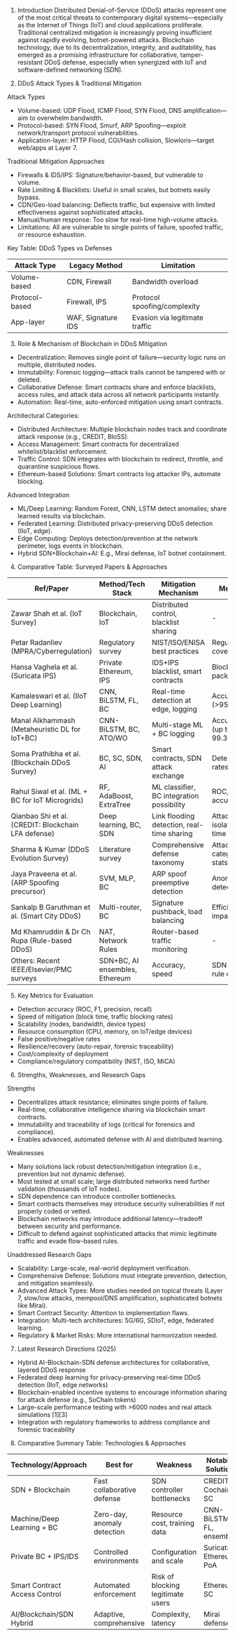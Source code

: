 
1. Introduction
Distributed Denial-of-Service (DDoS) attacks represent one of the most critical threats to contemporary digital systems—especially as the Internet of Things (IoT) and cloud applications proliferate. Traditional centralized mitigation is increasingly proving insufficient against rapidly evolving, botnet-powered attacks. Blockchain technology, due to its decentralization, integrity, and auditability, has emerged as a promising infrastructure for collaborative, tamper-resistant DDoS defense, especially when synergized with IoT and software-defined networking (SDN).

2. DDoS Attack Types & Traditional Mitigation

Attack Types
- Volume-based: UDP Flood, ICMP Flood, SYN Flood, DNS amplification—aim to overwhelm bandwidth.
- Protocol-based: SYN Flood, Smurf, ARP Spoofing—exploit network/transport protocol vulnerabilities.
- Application-layer: HTTP Flood, CGI/Hash collision, Slowloris—target web/apps at Layer 7.

Traditional Mitigation Approaches
- Firewalls & IDS/IPS: Signature/behavior-based, but vulnerable to volume.
- Rate Limiting & Blacklists: Useful in small scales, but botnets easily bypass.
- CDN/Geo-load balancing: Deflects traffic, but expensive with limited effectiveness against sophisticated attacks.
- Manual/human response: Too slow for real-time high-volume attacks.
- Limitations: All are vulnerable to single points of failure, spoofed traffic, or resource exhaustion.

Key Table: DDoS Types vs Defenses

| Attack Type         | Legacy Method       | Limitation                    |
|---------------------|---------------------|-------------------------------|
| Volume-based        | CDN, Firewall       | Bandwidth overload            |
| Protocol-based      | Firewall, IPS       | Protocol spoofing/complexity  |
| App-layer           | WAF, Signature IDS  | Evasion via legitimate traffic|

3. Role & Mechanism of Blockchain in DDoS Mitigation

- Decentralization: Removes single point of failure—security logic runs on multiple, distributed nodes.
- Immutability: Forensic logging—attack trails cannot be tampered with or deleted.
- Collaborative Defense: Smart contracts share and enforce blacklists, access rules, and attack data across all network participants instantly.
- Automation: Real-time, auto-enforced mitigation using smart contracts.

Architectural Categories:
- Distributed Architecture: Multiple blockchain nodes track and coordinate attack response (e.g., CREDIT, BloSS).
- Access Management: Smart contracts for decentralized whitelist/blacklist enforcement.
- Traffic Control: SDN integrates with blockchain to redirect, throttle, and quarantine suspicious flows.
- Ethereum-based Solutions: Smart contracts log attacker IPs, automate blocking.

Advanced Integration
- ML/Deep Learning: Random Forest, CNN, LSTM detect anomalies; share learned results via blockchain.
- Federated Learning: Distributed privacy-preserving DDoS detection (IIoT, edge).
- Edge Computing: Deploys detection/prevention at the network perimeter, logs events in blockchain.
- Hybrid SDN+Blockchain+AI: E.g., Mirai defense, IoT botnet containment.

4. Comparative Table: Surveyed Papers & Approaches


<table>
  <thead>
    <tr>
      <th>Ref/Paper</th>
      <th>Method/Tech Stack</th>
      <th>Mitigation Mechanism</th>
      <th>Metrics</th>
      <th>Weaknesses</th>
      <th>Novelty/Future Scope</th>
    </tr>
  </thead>
  <tbody>
    <tr>
      <td>Zawar Shah et al. (IoT Survey)</td>
      <td>Blockchain, IoT</td>
      <td>Distributed control, blacklist sharing</td>
      <td>-</td>
      <td>Data reliability, contract security</td>
      <td>Full taxonomy, focus on IoT+BC</td>
    </tr>
    <tr>
      <td>Petar Radanliev (MPRA/Cyberregulation)</td>
      <td>Regulatory survey</td>
      <td>NIST/ISO/ENISA best practices</td>
      <td>Regulatory coverage</td>
      <td>Gaps in global standards</td>
      <td>Technical/policy convergence</td>
    </tr>
    <tr>
      <td>Hansa Vaghela et al. (Suricata IPS)</td>
      <td>Private Ethereum, IPS</td>
      <td>IDS+IPS blacklist, smart contracts</td>
      <td>Blocked packets/sec</td>
      <td>Config complexity, scale</td>
      <td>Proven in HTTP flood simulation</td>
    </tr>
    <tr>
      <td>Kamaleswari et al. (IIoT Deep Learning)</td>
      <td>CNN, BiLSTM, FL, BC</td>
      <td>Real-time detection at edge, logging</td>
      <td>Accuracy (&gt;95%), F1</td>
      <td>Resource cost, dataset scope</td>
      <td>Federated privacy and edge defense</td>
    </tr>
    <tr>
      <td>Manal Alkhammash (Metaheuristic DL for IoT+BC)</td>
      <td>CNN-BiLSTM, BC, ATO/WO</td>
      <td>Multi-stage ML + BC logging</td>
      <td>Accuracy (up to 99.3%)</td>
      <td>IDS efficiency, mempool attacks</td>
      <td>Multi-agent, hyperopt with BC</td>
    </tr>
    <tr>
      <td>Soma Prathibha et al. (Blockchain DDoS Survey)</td>
      <td>BC, SC, SDN, AI</td>
      <td>Smart contracts, SDN attack exchange</td>
      <td>Detection rates</td>
      <td>Over-reliance on SDN/contract</td>
      <td>Modular reference system (6-layer)</td>
    </tr>
    <tr>
      <td>Rahul Siwal et al. (ML + BC for IoT Microgrids)</td>
      <td>RF, AdaBoost, ExtraTree</td>
      <td>ML classifier, BC integration possibility</td>
      <td>ROC, AUC, accuracy</td>
      <td>Fake positive risk, Flash Crowd</td>
      <td>Ensemble ML + BC direction</td>
    </tr>
    <tr>
      <td>Qianbao Shi et al. (CREDIT: Blockchain LFA defense)</td>
      <td>Deep learning, BC, SDN</td>
      <td>Link flooding detection, real-time sharing</td>
      <td>Attack isolation time</td>
      <td>SDN delay, resource cost</td>
      <td>Cooperative BC + detection layers</td>
    </tr>
    <tr>
      <td>Sharma &amp; Kumar (DDoS Evolution Survey)</td>
      <td>Literature survey</td>
      <td>Comprehensive defense taxonomy</td>
      <td>Attack category stats</td>
      <td>No unified solution</td>
      <td>AI/ML, multi-defensive strategies</td>
    </tr>
    <tr>
      <td>Jaya Praveena et al. (ARP Spoofing precursor)</td>
      <td>SVM, MLP, BC</td>
      <td>ARP spoof preemptive detection</td>
      <td>Anomaly detection %</td>
      <td>Generalizability</td>
      <td>Hybrid Honeypot, SVM+MLP, BC</td>
    </tr>
    <tr>
      <td>Sankalp B Garuthman et al. (Smart City DDoS)</td>
      <td>Multi-router, BC</td>
      <td>Signature pushback, load balancing</td>
      <td>Efficiency, impact</td>
      <td>Abstract only</td>
      <td>Multi-agent blockchain validation</td>
    </tr>
    <tr>
      <td>Md Khamruddin &amp; Dr Ch Rupa (Rule-based DDoS)</td>
      <td>NAT, Network Rules</td>
      <td>Router-based traffic monitoring</td>
      <td>-</td>
      <td>Lacks collaborative features</td>
      <td>Pushback via blockchain</td>
    </tr>
    <tr>
      <td>Others: Recent IEEE/Elsevier/PMC surveys</td>
      <td>SDN+BC, AI ensembles, Ethereum</td>
      <td>Accuracy, speed</td>
      <td>SDN delay, rule evasion</td>
      <td>Large node-scale experiments</td>
      <td></td>
    </tr>
  </tbody>
</table>


5. Key Metrics for Evaluation

- Detection accuracy (ROC, F1, precision, recall)
- Speed of mitigation (block time, traffic blocking rates)
- Scalability (nodes, bandwidth, device types)
- Resource consumption (CPU, memory, on IoT/edge devices)
- False positive/negative rates
- Resilience/recovery (auto-repair, forensic traceability)
- Cost/complexity of deployment
- Compliance/regulatory compatibility (NIST, ISO, MiCA)



6. Strengths, Weaknesses, and Research Gaps

Strengths
- Decentralizes attack resistance; eliminates single points of failure.
- Real-time, collaborative intelligence sharing via blockchain smart contracts.
- Immutability and traceability of logs (critical for forensics and compliance).
- Enables advanced, automated defense with AI and distributed learning.

Weaknesses
- Many solutions lack robust detection/mitigation integration (i.e., prevention but not dynamic defense).
- Most tested at small scale; large distributed networks need further validation (thousands of IoT nodes).
- SDN dependence can introduce controller bottlenecks.
- Smart contracts themselves may introduce security vulnerabilities if not properly coded or vetted.
- Blockchain networks may introduce additional latency—tradeoff between security and performance.
- Difficult to defend against sophisticated attacks that mimic legitimate traffic and evade flow-based rules.

Unaddressed Research Gaps
- Scalability: Large-scale, real-world deployment verification.
- Comprehensive Defense: Solutions must integrate prevention, detection, and mitigation seamlessly.
- Advanced Attack Types: More studies needed on topical threats (Layer 7, slow/low attacks, mempool/DNS amplification, sophisticated botnets like Mirai).
- Smart Contract Security: Attention to implementation flaws.
- Integration: Multi-tech architectures: 5G/6G, SDIoT, edge, federated learning.
- Regulatory & Market Risks: More international harmonization needed.

7. Latest Research Directions (2025)

- Hybrid AI-Blockchain-SDN defense architectures for collaborative, layered DDoS response
- Federated deep learning for privacy-preserving real-time DDoS detection (IIoT, edge networks)
- Blockchain-enabled incentive systems to encourage information sharing for attack defense (e.g., SoChain tokens)
- Large-scale performance testing with >6000 nodes and real attack simulations [1][3]
- Integration with regulatory frameworks to address compliance and forensic traceability

8. Comparative Summary Table: Technologies & Approaches

| Technology/Approach           | Best for              | Weakness             | Notable Solution  |
|-------------------------------|------------------------|-----------------------|--------------------|
| SDN + Blockchain              | Fast collaborative defense | SDN controller bottlenecks | CREDIT, Cochain-SC |
| Machine/Deep Learning + BC    | Zero-day, anomaly detection | Resource cost, training data | CNN-BiLSTM, FL, ensemble |
| Private BC + IPS/IDS          | Controlled environments | Configuration and scale | Suricata, Ethereum PoA |
| Smart Contract Access Control | Automated enforcement | Risk of blocking legitimate users | Ethereum SC |
| AI/Blockchain/SDN Hybrid      | Adaptive, comprehensive | Complexity, latency | Mirai defense |

